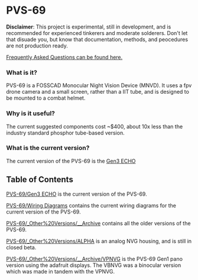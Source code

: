 # PVS-69

__Disclaimer__: This project is experimental, still in development, and is recommended for experienced tinkerers and moderate solderers. Don't let that disuade you, but know that documentation, methods, and peocedures are not production ready.

[Frequently Asked Questions can be found here.](https://github.com/knack-69/PVS-69/wiki/Frequently-Asked-Questions)

### What is it?
PVS-69 is a FOSSCAD Monocular Night Vision Device (MNVD). 
It uses a fpv drone camera and a small screen, rather than a IIT tube, and is designed to be mounted to a combat helmet.

### Why is it useful?
The current suggested components cost ~$400, about 10x less than the industry standard phosphor tube-based version.

### What is the current version?
The current version of the PVS-69 is the [Gen3 ECHO](https://github.com/knack-69/PVS-69/tree/main/PVS-69%20versions/Gen3%20ECHO)

## Table of Contents

[PVS-69/Gen3 ECHO](https://github.com/knack-69/PVS-69/tree/main/Gen3%20ECHO) is the current version of the PVS-69.

[PVS-69/Wiring Diagrams](https://github.com/knack-69/PVS-69/tree/main/Wiring%20Diagrams) contains the current wiring diagrams for the current version of the PVS-69.

[PVS-69/_Other%20Versions/__Archive](https://github.com/knack-69/PVS-69/tree/main/_Other%20Versions/__Archive) contains all the older versions of the PVS-69.

[PVS-69/_Other%20Versions/ALPHA](https://github.com/knack-69/PVS-69/tree/main/_Other%20Versions/ALPHA) is an analog NVG housing, and is still in closed beta.

[PVS-69/_Other%20Versions/__Archive/VPNVG](https://github.com/knack-69/PVS-69/tree/main/_Other%20Versions/__Archive/VPNVG)  is the PVS-69 Gen1 pano version using the adafruit displays. The VBNVG was a binocular version which was made in tandem with the VPNVG.
